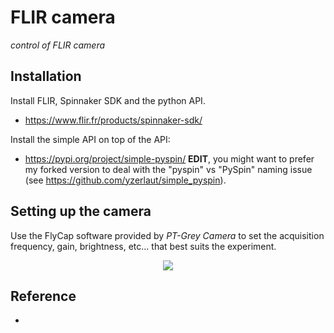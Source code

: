 # FLIR camera

*control of FLIR camera*

## Installation

Install FLIR, Spinnaker SDK and the python API.
- https://www.flir.fr/products/spinnaker-sdk/

Install the simple API on top of the API:
- https://pypi.org/project/simple-pyspin/
**EDIT**, you might want to prefer my forked version to deal with the "pyspin" vs "PySpin" naming issue (see https://github.com/yzerlaut/simple_pyspin).


## Setting up the camera

Use the FlyCap software provided by *PT-Grey Camera* to set the acquisition frequency, gain, brightness, etc... that best suits the experiment.

<p align="center">
  <img src="../../doc/FlyCap-software.png"/>
</p>


## Reference

- 
